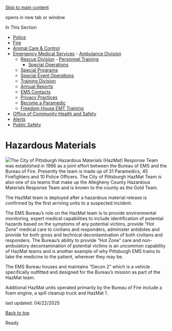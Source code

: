 [Skip to main content](https://www.pittsburghpa.gov/Safety/Emergency-Medical-Services/Rescue-Division/Special-Operations/Hazardous-Materials#main-content)

opens in new tab or window

In This Section

- [Police](https://www.pittsburghpa.gov/Safety/Police)
- [Fire](https://www.pittsburghpa.gov/Safety/Fire)
- [Animal Care & Control](https://www.pittsburghpa.gov/Safety/Animal-Care-Control)
- [Emergency Medical Services](https://www.pittsburghpa.gov/Safety/Emergency-Medical-Services)  - [Ambulance Division](https://www.pittsburghpa.gov/Safety/Emergency-Medical-Services/Ambulance-Division)
  - [Rescue Division](https://www.pittsburghpa.gov/Safety/Emergency-Medical-Services/Rescue-Division)    - [Personnel Training](https://www.pittsburghpa.gov/Safety/Emergency-Medical-Services/Rescue-Division/Personnel-Training)
    - [Special Operations](https://www.pittsburghpa.gov/Safety/Emergency-Medical-Services/Rescue-Division/Special-Operations)
  - [Special Programs](https://www.pittsburghpa.gov/Safety/Emergency-Medical-Services/Special-Programs)
  - [Special Event Operations](https://www.pittsburghpa.gov/Safety/Emergency-Medical-Services/Special-Event-Operations)
  - [Training Division](https://www.pittsburghpa.gov/Safety/Emergency-Medical-Services/Training-Division)
  - [Annual Reports](https://www.pittsburghpa.gov/Safety/Emergency-Medical-Services/Annual-Reports)
  - [EMS Contacts](https://www.pittsburghpa.gov/Safety/Emergency-Medical-Services/EMS-Contacts)
  - [Privacy Practices](https://www.pittsburghpa.gov/Safety/Emergency-Medical-Services/Privacy-Practices)
  - [Become a Paramedic](https://www.pittsburghpa.gov/Safety/Emergency-Medical-Services/Become-a-Paramedic)
  - [Freedom House EMT Training](https://www.pittsburghpa.gov/Safety/Emergency-Medical-Services/Freedom-House-EMT-Training)
- [Office of Community Health and Safety](https://www.pittsburghpa.gov/Safety/Office-of-Community-Health-and-Safety)
- [Alerts](https://www.pittsburghpa.gov/Safety/Alerts)
- [Public Safety](https://www.pittsburghpa.gov/Safety/Public-Safety)

# Hazardous Materials

![](https://www.pittsburghpa.gov/files/assets/city/v/1/public-safety/images/24565_hazmat_image_final.jpg)The City of Pittsburgh Hazardous Materials (HazMat) Response Team was established in 1986 as a joint effort between the Bureau of EMS and the Bureau of Fire. Presently the team is made up of 31 Paramedics, 45 Firefighters and 10 Police Officers. The City of Pittsburgh HazMat Team is also one of six teams that make up the Allegheny County Hazardous Materials Response Team and is known to the county as the Gold Team.

The HazMat team is deployed after a hazardous material release is confirmed by the first arriving units to a suspected incident.

The EMS Bureau’s role on the HazMat team is to provide environmental monitoring, expert medical capabilities to include identification of potential hazards based on the symptoms of any potential victims, provide “Hot Zone” medical care to civilians and responders, administer antidotes and provide for both gross and technical decontamination of both civilians and responders. The Bureau’s ability to provide “Hot Zone” care and non-ambulatory decontamination of potential victims is an uncommon capability of HazMat teams and is another example of why Pittsburgh EMS trains to take the medicine to the patient, wherever they may be.

The EMS Bureau houses and maintains “Decon 2” which is a vehicle specifically outfitted and designed for the Bureau’s mission as part of the HazMat team.

Additional HazMat units operated primarily by the Bureau of Fire include a foam engine, a spill cleanup truck and HazMat 1.

last updated: 04/22/2025

[Back to top](https://www.pittsburghpa.gov/Safety/Emergency-Medical-Services/Rescue-Division/Special-Operations/Hazardous-Materials#body-top)

Ready
